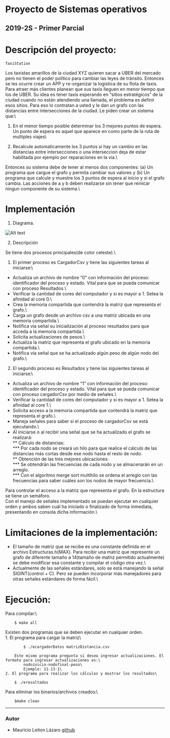 Proyecto de Sistemas operativos
===============================

2019-2S - Primer Parcial
------------------------

# Descripción del proyecto:

    TaxiStation

Los taxistas amarillos de la ciudad XYZ quieren sacar a UBER del mercado pero no tienen el poder político para cambiar las leyes de tránsito. Entonces se les ocurre crear un APP y re-organizar la logística de su flota de taxis. Para atraer más clientes planean que sus taxis lleguen en menor tiempo que los de UBER. Su idea es tener taxis esperando en “sitios estratégicos” de la ciudad cuando no están atendiendo una llamada, el problema es definir esos sitios. Para eso lo contratan a usted y le dan un grafo con las distancias entre intersecciones de la ciudad. Le piden crear un sistema que:\

1) En el menor tiempo posible determinar los 3 mejores puntos de espera. Un punto de espera es aquel que aparece en como parte de la ruta de multiples viajes\

2) Recalcule automaticamente los 3 puntos si hay un cambio en las distancias entre intersecciones o una interseccion deja de estar habilitada por ejemplo por reparaciones en la via.\

Entonces su sistema debe de tener al menos dos componentes: (a) Un programa que cargue el grafo y permita cambiar sus valores y (b) Un programa que calcule y muestre los 3 puntos de espera al inicio y si el grafo cambia. Las acciones de a y b deben realizarse sin tener que reinicar ningun componente de su sistema.\

# Implementación


1. Diagrama.

![Alt text](demos/diagram.png "Diagrama")

2. Descripción

Se tiene dos procesos principales(de color celeste).\
1. El primer proceso es CargadorCsv y tiene las siguientes tareas al iniciarse:\

* Actualiza un archivo de nombre “0” con información del proceso: identificador del proceso y estado. Vital para que se pueda comunicar con proceso Resultados.\
* Verificar la cantidad de cores del computador y si es mayor a 1. Setea la afinidad al core 0.\
* Crea la memoria compartida que contendrá la matriz que representa el grafo.\
* Carga un grafo desde un archivo csv a una matriz ubicada en una memoria compartida.\
* Notifica vía señal su inicialización al proceso resultados para que acceda a la memoria compartida.\
* Solicita actualizaciones de pesos.\
* Actualiza la matriz que representa el grafo ubicado en la memoria compartida.\
* Notifica vía señal que se ha actualizado algún peso de algún nodo del grafo.\

2. El segundo proceso es Resultados y tiene las siguientes tareas al iniciarse:\
* Actualiza un archivo de nombre “1” con información del proceso: identificador del proceso y estado. Vital para que se pueda comunicar con proceso cargadorCsv por medio de señales.\
* Verificar la cantidad de cores del computador y si es mayor a 1. Setea la afinidad al core 1.\
* Solicita acceso a la memoria compartida que contendrá la matriz que representa el grafo.\
* Maneja señales para saber si el proceso de cargadorCsv se está ejecutando.\
* Al iniciarse o al recibir una señal que se ha actualizado el grafo se realizará:\
        ** Cálculo de distancias:\
            *** Por cada nodo se creará un hilo para que realice el cálculo de las distancias más cortas desde ese nodo hasta el resto de nodo.\
        ** Obtención de las tres mejores ubicaciones:\
            *** Se obtendrán las frecuencias de cada nodo y se almacenarán en un arreglo.\
            *** Con el algoritmo merge sort multihilo se ordena el arreglo con las frecuencias para saber cuáles son los nodos de mayor frecuencia.\

Para controlar el acceso a la matriz que representa el grafo. En la estructura se tiene un semáforo.\
Con el manejo de señales implementado se puedan ejecutar en cualquier orden y ambos saben cuál ha iniciado o finalizado de forma inmediata, presentando en consola dicha información.\

# Limitaciones de la implementación:
* El tamaño de matriz que se recibe es una constante definida en el archivo Estructuras.h(MAX). Para recibir una matriz que represente un grafo de diferente tamaño a 14(tamaño de matriz permitido actualmente) se debe modificar esa constante y compilar el código otra vez.\
* Actualmente de las señales estándares, solo se está manejando la señal SIGINT(control + C). Pero se pueden incorporar más manejadores para otras señales estándares de forma fácil.\

# Ejecución:

Para compilar:\
```
    $ make all
```

Existen dos programas que se deben ejecutar en cualquier orden.\
    1. El programa para cargar la matriz\
```
        $ ./ecargadorDatos matrizDistancia.csv
```
        Este mismo programa pregunta si desea ingresar actualizaciones. El formato para ingresar actualizaciones es:\
            nodoinicio-nodofinal-peso\
            Ejemplo: 11-13-1\
    2. El programa para realizar los cálculos y mostrar los resultados\
```
    $ ./eresultados
```

Para eliminar los binarios/archivos creados:\
```
    $make clean
```

----------------------------------
### Autor ###
* Mauricio Leiton Lázaro [github](https://github.com/mdleiton)